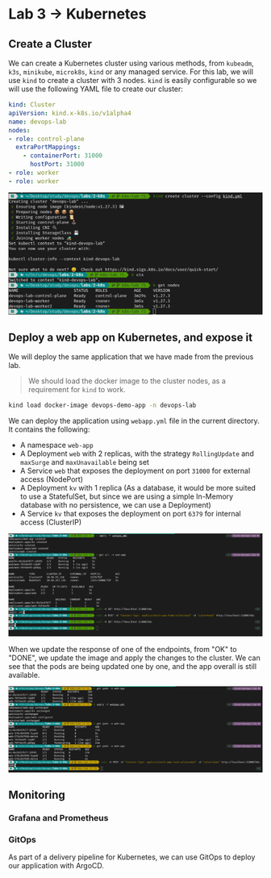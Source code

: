 # Lab 3 → Kubernetes


## Create a Cluster
We can create a Kubernetes cluster using various methods, from `kubeadm`, `k3s`, `minikube`, `microk8s`, `kind` or any managed service. For this lab, we will use `kind` to create a cluster with 3 nodes. `kind` is easily configurable so we will use the following YAML file to create our cluster:

```yaml
kind: Cluster
apiVersion: kind.x-k8s.io/v1alpha4
name: devops-lab
nodes:
- role: control-plane
  extraPortMappings:
    - containerPort: 31000
      hostPort: 31000
- role: worker
- role: worker
```
![](assets/kind.png)


## Deploy a web app on Kubernetes, and expose it
We will deploy the same application that we have made from the previous lab.
> We should load the docker image to the cluster nodes, as a requirement for `kind` to work.

```bash
kind load docker-image devops-demo-app -n devops-lab
```

We can deploy the application using `webapp.yml` file in the current directory. It contains the following:
- A namespace `web-app`
- A Deployment `web` with 2 replicas, with the strategy `RollingUpdate` and `maxSurge` and `maxUnavailable` being set
- A Service `web` that exposes the deployment on port `31000` for external access (NodePort)
- A Deployment `kv` with 1 replica (As a database, it would be more suited to use a StatefulSet, but since we are using a simple In-Memory database with no persistence, we can use a Deployment)
- A Service `kv` that exposes the deployment on port `6379` for internal access (ClusterIP)

![](assets/deps.png)

When we update the response of one of the endpoints, from "OK" to "DONE", we update the image and apply the changes to the cluster. We can see that the pods are being updated one by one, and the app overall is still available.

![](assets/rolling.png)

## Monitoring

### Grafana and Prometheus

<!--
- Test Metrics and Logging with Any tools.
-->

### GitOps

As part of a delivery pipeline for Kubernetes, we can use GitOps to deploy our application with ArgoCD.